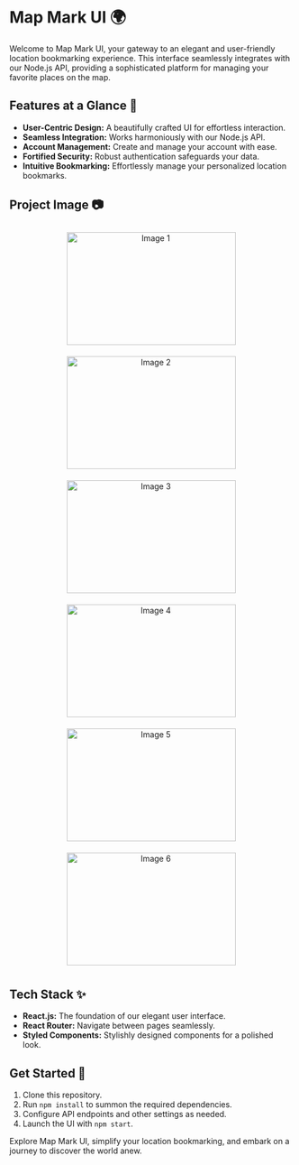 # Map Mark UI 🌍

Welcome to Map Mark UI, your gateway to an elegant and user-friendly location bookmarking experience. This interface seamlessly integrates with our Node.js API, providing a sophisticated platform for managing your favorite places on the map.

## Features at a Glance 🚀

- **User-Centric Design:** A beautifully crafted UI for effortless interaction.
- **Seamless Integration:** Works harmoniously with our Node.js API.
- **Account Management:** Create and manage your account with ease.
- **Fortified Security:** Robust authentication safeguards your data.
- **Intuitive Bookmarking:** Effortlessly manage your personalized location bookmarks.

## Project Image 📷
<div align="center">
  <img src="(https://assets.northflank.com/nodemongo_9c3caf6f45.png)" alt="Image 1" width="300" height="200" style="margin: 10px;">
  <img src="[https://example.com/path/to/your/image2.png]" alt="Image 2" width="300" height="200" style="margin: 10px;">
  <img src="https://example.com/path/to/your/image3.png" alt="Image 3" width="300" height="200" style="margin: 10px;">
  <img src="[https://example.com/path/to/your/image3.png](https://assets.northflank.com/nodemongo_9c3caf6f45.png)" alt="Image 4" width="300" height="200" style="margin: 10px;">
  <img src="[https://example.com/path/to/your/image3.png](https://assets.northflank.com/nodemongo_9c3caf6f45.png)" alt="Image 5" width="300" height="200" style="margin: 10px;">
  <img src="[https://example.com/path/to/your/image3.png](https://assets.northflank.com/nodemongo_9c3caf6f45.png)" alt="Image 6" width="300" height="200" style="margin: 10px;">
</div>

## Tech Stack ✨

- **React.js:** The foundation of our elegant user interface.
- **React Router:** Navigate between pages seamlessly.
- **Styled Components:** Stylishly designed components for a polished look.

## Get Started 🌟

1. Clone this repository.
2. Run `npm install` to summon the required dependencies.
3. Configure API endpoints and other settings as needed.
4. Launch the UI with `npm start`.

Explore Map Mark UI, simplify your location bookmarking, and embark on a journey to discover the world anew.
